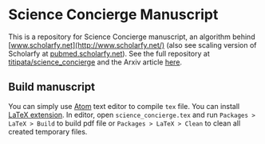 # Science Concierge Manuscript

This is a repository for Science Concierge manuscript, an algorithm behind
[www.scholarfy.net](http://www.scholarfy.net/) (also see scaling version of Scholarfy 
at [pubmed.scholarfy.net](http://pubmed.scholarfy.net/)). See the full repository at 
[titipata/science_concierge](https://github.com/titipata/science_concierge) and the 
Arxiv article [here](http://arxiv.org/abs/1604.01070).


## Build manuscript

You can simply use [Atom](https://atom.io/) text editor to compile `tex` file. You can install 
[LaTeX extension](https://atom.io/packages/latex). In editor, open `science_concierge.tex` 
and run `Packages > LaTeX > Build` to build pdf file or `Packages > LaTeX > Clean` to clean 
all created temporary files.
